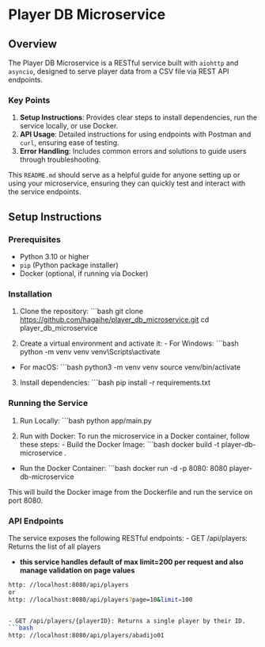 # Player DB Microservice

## Overview

The Player DB Microservice is a RESTful service built with `aiohttp` and `asyncio`, designed to serve player data from a CSV file via REST API endpoints.


### Key Points

1. **Setup Instructions**: Provides clear steps to install dependencies, run the service locally, or use Docker.
2. **API Usage**: Detailed instructions for using endpoints with Postman and `curl`, ensuring ease of testing.
3. **Error Handling**: Includes common errors and solutions to guide users through troubleshooting.

This `README.md` should serve as a helpful guide for anyone setting up or using your microservice, ensuring they can quickly test and interact with the service endpoints.

## Setup Instructions

### Prerequisites

- Python 3.10 or higher
- `pip` (Python package installer)
- Docker (optional, if running via Docker)

### Installation

1. Clone the repository: ```bash
git clone https://github.com/hagaihe/player_db_microservice.git
cd player_db_microservice

2. Create a virtual environment and activate it: - For Windows: ```bash
python -m venv venv
venv\Scripts\activate

- For macOS: ```bash
python3 -m venv venv
source venv/bin/activate

3. Install dependencies: ```bash
pip install -r requirements.txt

### Running the Service

1. Run Locally: ```bash
python app/main.py

2. Run with Docker: To run the microservice in a Docker container, follow these steps: - Build the Docker Image: ```bash
docker build -t player-db-microservice .

- Run the Docker Container: ```bash
docker run -d -p 8080: 8080 player-db-microservice

This will build the Docker image from the Dockerfile and run the service on port 8080.

### API Endpoints
The service exposes the following RESTful endpoints: - GET /api/players: Returns the list of all players
- **this service handles default of max limit=200 per request and also manage validation on page values**

```bash
http: //localhost:8080/api/players
or
http: //localhost:8080/api/players?page=10&limit=100


- GET /api/players/{playerID}: Returns a single player by their ID.
```bash
http: //localhost:8080/api/players/abadijo01




